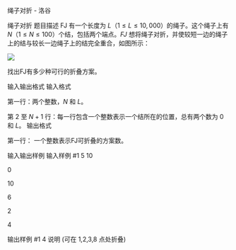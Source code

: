 



绳子对折 - 洛谷














绳子对折
题目描述
FJ 有一个长度为 $L$（$1 \le L \le 10,000$）的绳子。这个绳子上有 $N$（$1 \le N \le 100$）个结，包括两个端点。$FJ$ 想将绳子对折，并使较短一边的绳子上的结与较长一边绳子上的结完全重合，如图所示：

![](https://cdn.luogu.com.cn/upload/image_hosting/1spqhchu.png)

找出FJ有多少种可行的折叠方案。

输入输出格式
输入格式

第一行：两个整数，$N$ 和 $L$。

第 $2$ 至 $N+1$ 行：每一行包含一个整数表示一个结所在的位置，总有两个数为 $0$ 和 $L$。
输出格式

第一行： 一个整数表示FJ可折叠的方案数。

输入输出样例
输入样例 #1
5 10
0 
10 
6 
2 
4

输出样例 #1
4
说明
(可在 1,2,3,8 点处折叠)








